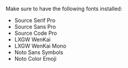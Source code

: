 Make sure to have the following fonts installed:

- Source Serif Pro
- Source Sans Pro
- Source Code Pro
- LXGW WenKai
- LXGW WenKai Mono
- Noto Sans Symbols
- Noto Color Emoji

